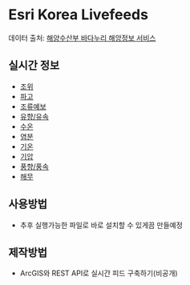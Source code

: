 # Esri Korea Livefeeds
데이터 출처: [해양수산부 바다누리 해앙정보 서비스](http://www.khoa.go.kr/oceangrid/khoa/takepart/openapi/openApiKey.do)

## 실시간 정보
- [조위](http://www.khoa.go.kr/oceangrid/khoa/takepart/openapi/openApiObsTideRealDataInfo.do)
- [파고](http://www.khoa.go.kr/oceangrid/khoa/takepart/openapi/openApiObsWaveHeight.do)
- [조류예보](http://www.khoa.go.kr/oceangrid/khoa/takepart/openapi/openApiFcTidalCurrent.do)
- [유향/유속](http://www.khoa.go.kr/oceangrid/khoa/takepart/openapi/openApiObsBuDataInfo.do)
- [수온](http://www.khoa.go.kr/oceangrid/khoa/takepart/openapi/openApiObsTempTideRealDataInfo.do)
- [염분](http://www.khoa.go.kr/oceangrid/khoa/takepart/openapi/openApiObsSaltTideRealDataInfo.do)
- [기온](http://www.khoa.go.kr/oceangrid/khoa/takepart/openapi/openApiObsAtempTideRealDataInfo.do)
- [기압](http://www.khoa.go.kr/oceangrid/khoa/takepart/openapi/openApiObsApresTideRealDataInfo.do)
- [풍향/풍속](http://www.khoa.go.kr/oceangrid/khoa/takepart/openapi/openApiObsWindTideRealDataInfo.do)
- [해무](http://www.khoa.go.kr/oceangrid/khoa/takepart/openapi/openApiObsSeaFogPreDataInfo.do)

## 사용방법
- 추후 실행가능한 파일로 바로 설치할 수 있게끔 만들예정

## 제작방법
- ArcGIS와 REST API로 실시간 피드 구축하기(비공개)